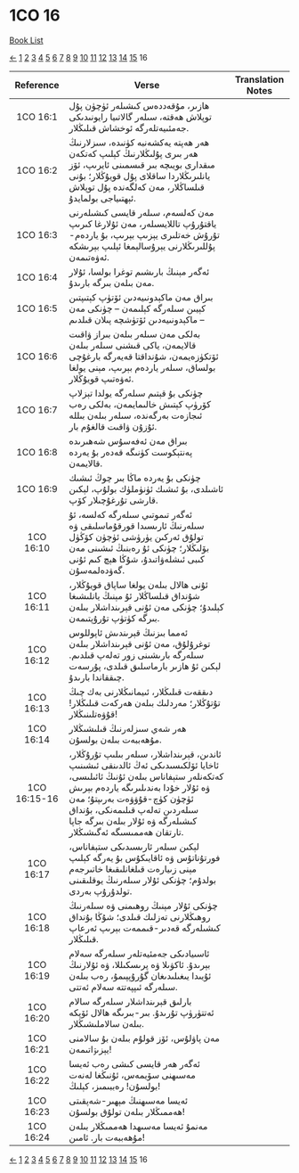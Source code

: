 # 1CO 16
[Book List](../README.md)

[<-](./chapter_15.md) [1](./chapter_1.md) [2](./chapter_2.md) [3](./chapter_3.md) [4](./chapter_4.md) [5](./chapter_5.md) [6](./chapter_6.md) [7](./chapter_7.md) [8](./chapter_8.md) [9](./chapter_9.md) [10](./chapter_10.md) [11](./chapter_11.md) [12](./chapter_12.md) [13](./chapter_13.md) [14](./chapter_14.md) [15](./chapter_15.md) 16 

| Reference | Verse | Translation Notes |
|:---------:|-------|-------------------|
|1CO 16:1|ھازىر، مۇقەددەس كىشىلەر ئۈچۈن پۇل توپلاش ھەقتە، سىلەر گالاتىيا رايونىدىكى جەمئىيەتلەرگە ئوخشاش قىلىڭلار.||
|1CO 16:2|ھەر ھەپتە يەكشەنبە كۈنىدە، سىزلارنىڭ ھەر بىرى پۇلىڭلارنىڭ كېلىپ كەتكەن مىقدارى بويىچە بىر قىسمىنى ئايرىپ، ئۆز يانلىرىڭلاردا ساقلای پۇل قويۇڭلار؛ بۇنى قىلساڭلار، مەن كەلگەندە پۇل توپلاش ئېھتىياجى بولمايدۇ.||
|1CO 16:3|مەن كەلسەم، سىلەر قايسى كىشىلەرنى ياقتۇرۇپ تاللايسىلەر، مەن ئۇلارغا كىرىپ تۇرۇش خەتلىرى يېزىپ بېرىپ، بۇ ياردەم-پۇللىرىڭلارنى يېرۇسالېمغا ئېلىپ بېرىشكە ئەۋەتىمەن.||
|1CO 16:4|ئەگەر مېنىڭ بارىشىم توغرا بولسا، ئۇلار مەن بىلەن بىرگە بارىدۇ.||
|1CO 16:5|بىراق مەن ماكېدونىيەدىن ئۆتۈپ كېتىپتىن كېيىن سىلەرگە كېلىمەن – چۈنكى مەن ماكېدونىيەدىن ئۆتۈشچە پىلان قىلدىم –||
|1CO 16:6|بەلكى مەن سىلەر بىلەن بىراز ۋاقىت قالايمەن، ياكى قىشنى سىلەر بىلەن ئۆتكۈزەيمەن، شۇنداقتا قەيەرگە بارغۇچى بولساق، سىلەر ياردەم بېرىپ، مېنى يولغا ئەۋەتىپ قويۇڭلار.||
|1CO 16:7|چۈنكى بۇ قېتىم سىلەرگە يولدا تېزلاپ كۆرۈپ كېتىش خالىمايمەن، بەلكى رەب ئىجازەت بەرگەندە، سىلەر بىلەن بىللە ئۇزۇن ۋاقىت قالغۇم بار.||
|1CO 16:8|بىراق مەن ئەفەسۇس شەھىرىدە پەنتېكوست كۈنىگە قەدەر بۇ يەردە قالايمەن.||
|1CO 16:9|چۈنكى بۇ يەردە ماڭا بىر چوڭ ئىشىك ئاشىلدى، بۇ ئىشىك ئۈنۈملۈك بولۇپ، لېكىن قارشى تۇرغۇچىلار كۆپ.||
|1CO 16:10|ئەگەر تىموتىي سىلەرگە كەلسە، ئۇ سىلەرنىڭ ئارىسىدا قورقۇماسلىقى ۋە تولۇق ئەركىن يۈرۈشى ئۈچۈن كۆڭۈل بۆلىڭلار؛ چۈنكى ئۇ رەبنىڭ ئىشىنى مەن كىبى ئىشلەۋاتىدۇ، شۇڭا ھېچ كىم ئۇنى گەۋدەلمەسۇن.||
|1CO 16:11|ئۇنى ھالال بىلەن يولغا ساپاق قويۇڭلار، شۇنداق قىلساڭلار ئۇ مېنىڭ يانلىشىغا كېلىدۇ؛ چۈنكى مەن ئۇنى قېرىنداشلار بىلەن بىرگە كۈتۈپ تۇرۇپتىمەن.||
|1CO 16:12|ئەمما بىزنىڭ قېرىندىش ئاپوللوس توغرۇلۇق، مەن ئۇنى قېرىنداشلار بىلەن سىلەرگە بارىشىنى زور تەلەپ قىلدىم. لېكىن ئۇ ھازىر بارماسلىق قىلدى، پۇرسەت چىققاندا بارىدۇ.||
|1CO 16:13|دىققەت قىلىڭلار، ئىيمانىڭلارنى بەك چىڭ تۇتۇڭلار؛ مەردلىك بىلەن ھەركەت قىلىڭلار! قۇۋەتلىنىڭلار!||
|1CO 16:14|ھەر شەي سىزلەرنىڭ قىلىشىڭلار مۇھەببەت بىلەن بولسۇن.||
|1CO 16:15-16|ئاندىن، قېرىنداشلار، سىلەر بىلىپ تۇرۇڭلار، ئاخايا ئۆلكىسىدىكى ئەڭ ئالدىنقى ئىشىنىپ كەتكەنلەر ستېفاناس بىلەن ئۇنىڭ ئائىلىسى، ۋە ئۇلار خۇدا بەندىلىرىگە ياردەم بېرىش ئۈچۈن كۈچ-قۇۋۋەت بەرىپتۇ؛ مەن سىلەردىن تەلەپ قىلىمەنكى، بۇنداق كىشىلەرگە ۋە ئۇلار بىلەن بىرگە جاپا تارتقان ھەممىسىگە ئەگىشىڭلار.||
|1CO 16:17|لېكىن سىلەر ئارىسىدىكى ستېفاناس، فورتۇناتۇس ۋە ئاقايىكۇس بۇ يەرگە كېلىپ مېنى زىيارەت قىلغانلىقىغا خاتىرجەم بولدۇم؛ چۈنكى ئۇلار سىلەرنىڭ يوقلىقىنى تولدۇرۇپ بەردى.||
|1CO 16:18|چۈنكى ئۇلار مېنىڭ روھىمنى ۋە سىلەرنىڭ روھىڭلارنى تەزلىك قىلدى؛ شۇڭا بۇنداق كىشىلەرگە قەدىر-قىممەت بېرىپ ئەرعاپ قىلىڭلار.||
|1CO 16:19|ئاسىيادىكى جەمئيەتلەر سىلەرگە سەلام بېرىدۇ. ئاكۋىلا ۋە پرىسكىللا، ۋە ئۇلارنىڭ ئۇيىدا يىغىلىدىغان گۇرۇپپىمۇ، رەب بىلەن سىلەرگە ئىپپەتتە سەلام ئەتتى.||
|1CO 16:20|بارلىق قېرىنداشلار سىلەرگە سالام ئەتتۈرۈپ تۇرىدۇ. بىر-بىرىگە ھالال ئۆپكە بىلەن سالاملىشىڭلار.||
|1CO 16:21|مەن پاۋلۇس، ئۆز قولۇم بىلەن بۇ سالامنى يېزىۉاتىمەن!||
|1CO 16:22|ئەگەر ھەر قايسى كىشى رەب ئەيسا مەسىھنى سۆيمەس، ئۇنىڭغا لەنەت بولسۇن! رەببىمىز، كېلىڭ!||
|1CO 16:23|ئەيسا مەسىھنىڭ مېھىر-شەپقىتى ھەممىڭلار بىلەن تولۇق بولسۇن!||
|1CO 16:24|مەنمۇ ئەيسا مەسىھدا ھەممىڭلار بىلەن مۇھەببەت بار. ئامىن!||


[<-](./chapter_15.md) [1](./chapter_1.md) [2](./chapter_2.md) [3](./chapter_3.md) [4](./chapter_4.md) [5](./chapter_5.md) [6](./chapter_6.md) [7](./chapter_7.md) [8](./chapter_8.md) [9](./chapter_9.md) [10](./chapter_10.md) [11](./chapter_11.md) [12](./chapter_12.md) [13](./chapter_13.md) [14](./chapter_14.md) [15](./chapter_15.md) 16 
